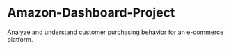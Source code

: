 # Amazon-Dashboard-Project
Analyze and understand customer purchasing behavior for an e-commerce platform. 
